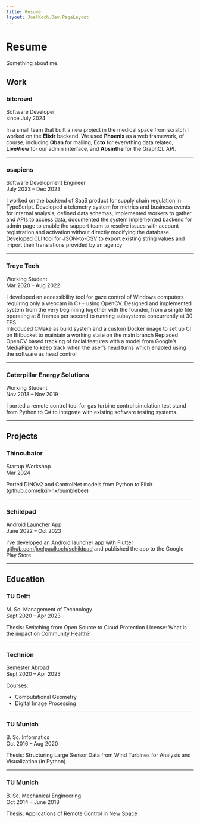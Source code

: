 ```yaml
---
title: Resume
layout: JoelKoch.Dev.PageLayout
---
```


# Resume

Something about me.

## Work

### bitcrowd

<div class="grid grid-cols-1 gap-1 py-0 sm:grid-cols-2"><div>Software Developer</div> <div class="justify-self-end">since July 2024</div></div>

In a small team that built a new project in the medical space from scratch I worked on the **Elixir** backend. 
We used **Phoenix** as a web framework, of course, including **Oban** for mailing, **Ecto** for everything data related, **LiveView** for our admin interface, and **Absinthe** for the GraphQL API.

---

### osapiens

<div class="grid grid-cols-1 gap-1 py-0 sm:grid-cols-2"><div>Software Development Engineer</div> <div class="justify-self-end">July 2023 – Dec 2023</div></div>

I worked on the backend of SaaS product for supply chain regulation in TypeScript.
Developed a telemetry system for metrics and business events for internal analysis, defined data schemas, implemented workers to gather and APIs to access data, documented the system
Implemented backend for admin page to enable the support team to resolve issues with account registration and activation without directly modifying the database
Developed CLI tool for JSON-to-CSV to export existing string values and import their translations provided by an agency

---

### Treye Tech

<div class="grid grid-cols-1 gap-1 py-0 sm:grid-cols-2"><div>Working Student</div> <div class="justify-self-end">Mar 2020 – Aug 2022</div></div>

I developed an accessibility tool for gaze control of Windows computers requiring only a webcam in C++ using OpenCV.
Designed and implemented system from the very beginning together with the founder, from a single file operating at 8 frames per second to running subsystems concurrently at 30 FPS  
Introduced CMake as build system and a custom Docker image to set up CI on Bitbucket to maintain a working state on the main branch
Replaced OpenCV based tracking of facial features with a model from Google’s MediaPipe to keep track when the user’s head turns which enabled using the software as head control

---

### Caterpillar Energy Solutions

<div class="grid grid-cols-1 gap-1 py-0 sm:grid-cols-2"><div>Working Student</div> <div class="justify-self-end">Nov 2018 – Nov 2019</div></div>

I ported a remote control tool for gas turbine control simulation test stand from Python to C# to integrate with existing software testing systems.

---

## Projects

### Thincubator

<div class="grid grid-cols-1 gap-1 py-0 sm:grid-cols-2"><div>Startup Workshop</div> <div class="justify-self-end">Mar 2024</div></div>

Ported DINOv2 and ControlNet models from Python to Elixir (github.com/elixir-nx/bumblebee)

---

### Schildpad

<div class="grid grid-cols-1 gap-1 py-0 sm:grid-cols-2"><div>Android Launcher App</div> <div class="justify-self-end">June 2022 – Oct 2023</div></div>

I've developed an Android launcher app with Flutter [github.com/joelpaulkoch/schildpad](https://github.com/joelpaulkoch/schildpad) and published the app to the Google Play Store.

--- 

## Education

### TU Delft

<div class="grid grid-cols-1 gap-1 py-0 sm:grid-cols-2"><div>M. Sc. Management of Technology</div> <div class="justify-self-end">Sept 2020 – Apr 2023</div></div>

Thesis: Switching from Open Source to Cloud Protection License: What is the impact on Community Health?

---

### Technion

<div class="grid grid-cols-1 gap-1 py-0 sm:grid-cols-2"><div>Semester Abroad</div> <div class="justify-self-end">Sept 2020 – Apr 2023</div></div>

Courses:

- Computational Geometry
- Digital Image Processing

---

### TU Munich

<div class="grid grid-cols-1 gap-1 py-0 sm:grid-cols-2"><div>B. Sc. Informatics</div> <div class="justify-self-end">Oct 2016 – Aug 2020</div></div>

Thesis: Structuring Large Sensor Data from Wind Turbines for Analysis and Visualization (in Python)

---

### TU Munich

<div class="grid grid-cols-1 gap-1 py-0 sm:grid-cols-2"><div>B. Sc. Mechanical Engineering</div> <div class="justify-self-end">Oct 2014 – June 2018</div></div>

Thesis: Applications of Remote Control in New Space

